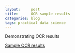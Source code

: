```yaml
---
layout:     post
title:      OCR sample results
categories: blog  
tags: practical data science
---
```


Demonstrating OCR results

<!--break-->

[Sample OCR results](https://drive.google.com/open?id=1nnodewhuDYyT5FXw9Mjdy98XQyiNOlJZ)
